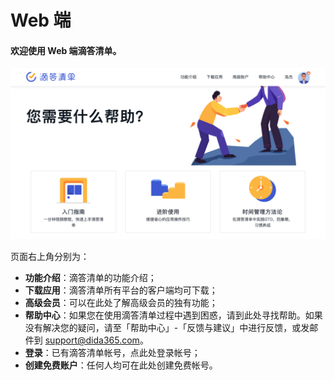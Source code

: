 # Web 端

#### 欢迎使用 Web 端滴答清单。

![](../images/Web/1.png)

页面右上角分别为：

* **功能介绍**：滴答清单的功能介绍；
* **下载应用**：滴答清单所有平台的客户端均可下载；
* **高级会员**：可以在此处了解高级会员的独有功能；
* **帮助中心**：如果您在使用滴答清单过程中遇到困惑，请到此处寻找帮助。如果没有解决您的疑问，请至「帮助中心」-「反馈与建议」中进行反馈，或发邮件到 support@dida365.com。
* **登录**：已有滴答清单帐号，点此处登录帐号；
* **创建免费账户**：任何人均可在此处创建免费帐号。

